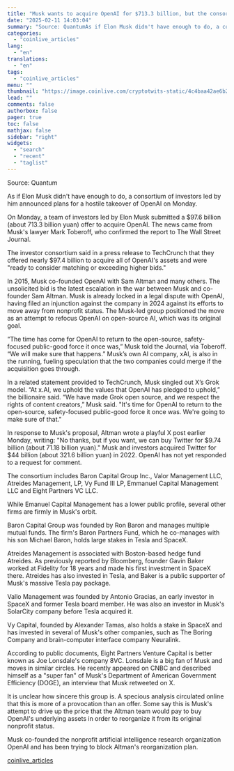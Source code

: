 ```yaml
---
title: "Musk wants to acquire OpenAI for $713.3 billion, but the consortium behind it is not simple"
date: "2025-02-11 14:03:04"
summary: "Source: QuantumAs if Elon Musk didn't have enough to do, a consortium of investors led by him announced plans for a hostile takeover of OpenAI on Monday.On Monday, a team of investors led by Elon Musk submitted a $97.6 billion (about 713.3 billion yuan) offer to acquire OpenAI. The news..."
categories:
  - "coinlive_articles"
lang:
  - "en"
translations:
  - "en"
tags:
  - "coinlive_articles"
menu: ""
thumbnail: "https://image.coinlive.com/cryptotwits-static/4c4baa42ae6b2f61d0e6f9ec6001ce97.jpg"
lead: ""
comments: false
authorbox: false
pager: true
toc: false
mathjax: false
sidebar: "right"
widgets:
  - "search"
  - "recent"
  - "taglist"
---
```


Source: Quantum

As if Elon Musk didn't have enough to do, a consortium of investors led by him announced plans for a hostile takeover of OpenAI on Monday.

On Monday, a team of investors led by Elon Musk submitted a $97.6 billion (about 713.3 billion yuan) offer to acquire OpenAI. The news came from Musk's lawyer Mark Toberoff, who confirmed the report to The Wall Street Journal.

The investor consortium said in a press release to TechCrunch that they offered nearly $97.4 billion to acquire all of OpenAI's assets and were "ready to consider matching or exceeding higher bids."

In 2015, Musk co-founded OpenAI with Sam Altman and many others. The unsolicited bid is the latest escalation in the war between Musk and co-founder Sam Altman. Musk is already locked in a legal dispute with OpenAI, having filed an injunction against the company in 2024 against its efforts to move away from nonprofit status. The Musk-led group positioned the move as an attempt to refocus OpenAI on open-source AI, which was its original goal.

“The time has come for OpenAI to return to the open-source, safety-focused public-good force it once was,” Musk told the Journal, via Toberoff. “We will make sure that happens.” Musk’s own AI company, xAI, is also in the running, fueling speculation that the two companies could merge if the acquisition goes through.

In a related statement provided to TechCrunch, Musk singled out X’s Grok model. “At x.AI, we uphold the values ​​that OpenAI has pledged to uphold,” the billionaire said. “We have made Grok open source, and we respect the rights of content creators,” Musk said. "It's time for OpenAI to return to the open-source, safety-focused public-good force it once was. We're going to make sure of that."

In response to Musk's proposal, Altman wrote a playful X post earlier Monday, writing: "No thanks, but if you want, we can buy Twitter for $9.74 billion (about 71.18 billion yuan)." Musk and investors acquired Twitter for $44 billion (about 321.6 billion yuan) in 2022. OpenAI has not yet responded to a request for comment.

The consortium includes Baron Capital Group Inc., Valor Management LLC, Atreides Management, LP, Vy Fund III LP, Emmanuel Capital Management LLC and Eight Partners VC LLC.

While Emanuel Capital Management has a lower public profile, several other firms are firmly in Musk's orbit.

Baron Capital Group was founded by Ron Baron and manages multiple mutual funds. The firm's Baron Partners Fund, which he co-manages with his son Michael Baron, holds large stakes in Tesla and SpaceX.

Atreides Management is associated with Boston-based hedge fund Atreides. As previously reported by Bloomberg, founder Gavin Baker worked at Fidelity for 18 years and made his first investment in SpaceX there. Atreides has also invested in Tesla, and Baker is a public supporter of Musk's massive Tesla pay package.

Vallo Management was founded by Antonio Gracias, an early investor in SpaceX and former Tesla board member. He was also an investor in Musk's SolarCity company before Tesla acquired it.

Vy Capital, founded by Alexander Tamas, also holds a stake in SpaceX and has invested in several of Musk's other companies, such as The Boring Company and brain-computer interface company Neuralink.

According to public documents, Eight Partners Venture Capital is better known as Joe Lonsdale's company 8VC. Lonsdale is a big fan of Musk and moves in similar circles. He recently appeared on CNBC and described himself as a "super fan" of Musk's Department of American Government Efficiency (DOGE), an interview that Musk retweeted on X.

It is unclear how sincere this group is. A specious analysis circulated online that this is more of a provocation than an offer. Some say this is Musk's attempt to drive up the price that the Altman team would pay to buy OpenAI's underlying assets in order to reorganize it from its original nonprofit status.

Musk co-founded the nonprofit artificial intelligence research organization OpenAI and has been trying to block Altman's reorganization plan.

[coinlive_articles](https://www.coinlive.com/news/musk-wants-to-acquire-openai-for-713-3-billion-but-the)
